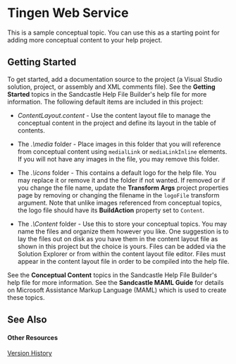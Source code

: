 # Tingen Web Service

This is a sample conceptual topic. You can use this as a starting point for adding more conceptual content to your help project.


## Getting Started

To get started, add a documentation source to the project (a Visual Studio solution, project, or assembly and XML comments file). See the **Getting Started** topics in the Sandcastle Help File Builder's help file for more information. The following default items are included in this project:
<ul><li><p><em>ContentLayout.content</em> - Use the content layout file to manage the conceptual content in the project and define its layout in the table of contents.</p></li><li><p>

The <em>.\media</em> folder - Place images in this folder that you will reference from conceptual content using <code>medialLink</code> or <code>mediaLinkInline</code> elements. If you will not have any images in the file, you may remove this folder.</p></li><li><p>

The <em>.\icons</em> folder - This contains a default logo for the help file. You may replace it or remove it and the folder if not wanted. If removed or if you change the file name, update the <strong>Transform Args</strong> project properties page by removing or changing the filename in the <code>logoFile</code> transform argument. Note that unlike images referenced from conceptual topics, the logo file should have its <strong>BuildAction</strong> property set to <code>Content</code>.</p></li><li><p>

The <em>.\Content</em> folder - Use this to store your conceptual topics. You may name the files and organize them however you like. One suggestion is to lay the files out on disk as you have them in the content layout file as shown in this project but the choice is yours. Files can be added via the Solution Explorer or from within the content layout file editor. Files must appear in the content layout file in order to be compiled into the help file.</p></li></ul>




See the **Conceptual Content** topics in the Sandcastle Help File Builder's help file for more information. See the **Sandcastle MAML Guide** for details on Microsoft Assistance Markup Language (MAML) which is used to create these topics.


## See Also


#### Other Resources
<a href="0a9c8bf9-301e-4569-8bdd-da9f0a9ee4cc">Version History</a>  
